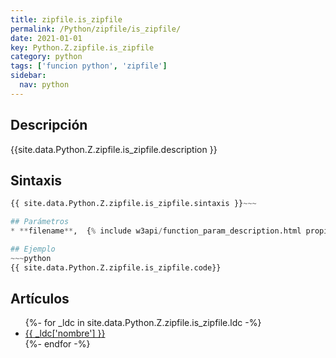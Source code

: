```yaml
---
title: zipfile.is_zipfile
permalink: /Python/zipfile/is_zipfile/
date: 2021-01-01
key: Python.Z.zipfile.is_zipfile
category: python
tags: ['funcion python', 'zipfile']
sidebar: 
  nav: python
---
```


## Descripción
{{site.data.Python.Z.zipfile.is_zipfile.description }}

## Sintaxis
~~~python
{{ site.data.Python.Z.zipfile.is_zipfile.sintaxis }}~~~

## Parámetros
* **filename**,  {% include w3api/function_param_description.html propiedad=site.data.Python.Z.zipfile.is_zipfile valor="filename" %}

## Ejemplo
~~~python
{{ site.data.Python.Z.zipfile.is_zipfile.code}}
~~~

## Artículos
<ul>
{%- for _ldc in site.data.Python.Z.zipfile.is_zipfile.ldc -%}
   <li>
       <a href="{{_ldc['url'] }}">{{ _ldc['nombre'] }}</a>
   </li>
{%- endfor -%}
</ul>
